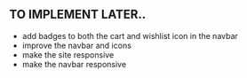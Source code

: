 ## TO IMPLEMENT LATER..
- add badges to both the cart and wishlist icon in the navbar
- improve the navbar and icons
- make the site responsive
- make the navbar responsive